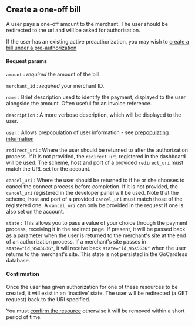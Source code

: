 ## Create a one-off bill

A user pays a one-off amount to the merchant. The user should be redirected to the url and will be asked for authorisation.

If the user has an existing active preauthorization, you may wish to [create a bill under a pre-authorization](#create-a-bill-under-a-pre-auth)

#### Request params

`amount`
:    _required_ the amount of the bill.

`merchant_id`
:    _required_ your merchant ID.

`name`
:    Brief description used to identify the payment, displayed to the user alongside the amount. Often useful for an invoice reference.

`description`
:    A more verbose description, which will be displayed to the user.

`user`
:    Allows prepopulation of user information - see [prepopulating information](#prepopulating-information)

`redirect_uri`
:    Where the user should be returned to after the authorization process. If it is not provided, the `redirect_uri` registered in the dashboard will be used. The scheme, host and port of a provided `redirect_uri` must match the URL set for the account.

`cancel_uri`
:    Where the user should be returned to if he or she chooses to cancel the connect process before completion. If it is not provided, the `cancel_uri` registered in the developer panel will be used. Note that the scheme, host and port of a provided  `cancel_uri` must match those of the registered one. A `cancel_uri` can only be provided in the request if one is also set on the account.

`state`
:    This allows you to pass a value of your choice through the payment process, receiving it in the redirect page. If present, it will be passed back as a parameter when the user is returned to the merchant's site at the end of an authorization process. If a merchant's site passes in `state="id_9SX5G36"`, it will receive back `state="id_9SX5G36"` when the user returns to the merchant's site. This state is not persisted in the GoCardless database.


#### Confirmation

Once the user has given authorization for one of these resources to be created, it will exist in an 'inactive' state. The user will be redirected (a GET request) back to the URI specified.

You must [confirm the resource](#confirm-a-new-one-off-bill) otherwise it will be removed within a short period of time.

